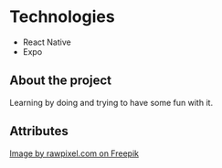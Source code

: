 # Technologies

- React Native
- Expo

## About the project

Learning by doing and trying to have some fun with it.

## Attributes

[Image by rawpixel.com on Freepik](https://www.freepik.com/free-vector/orange-sunset-aesthetic-vector-blue-wallpaper_16174466.htm#query=sunset%20svg&position=10&from_view=search&track=ais)
